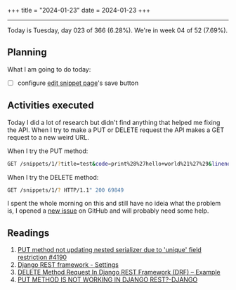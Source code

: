 +++
title = "2024-01-23"
date = 2024-01-23
+++

---

Today is Tuesday, day 023 of 366 (6.28%). We're in week 04 of 52 (7.69%).

## Planning

What I am going to do today:

- [ ] configure [edit snippet page](https://github.com/OmnicodeSolutions/luisa_drf_flutter_client/blob/main/lib/edit_snippet.dart)'s save button

## Activities executed

Today I did a lot of research but didn't find anything that helped me fixing the API. When I try to make a PUT or DELETE request the API makes a GET request to a new weird URL.

When I try the PUT method:
```bash
GET /snippets/1/?title=test&code=print%28%27hello+world%21%27%29&linenos=true&language=python&style=vs HTTP/1.1" 200 70673
```

When I try the DELETE method:
```bash
GET /snippets/1/? HTTP/1.1" 200 69849
```

I spent the whole morning on this and still have no ideia what the problem is, I opened a [new issue](https://github.com/OmnicodeSolutions/luisa_drf_tutorial/issues/22) on GitHub and will probably need some help.

## Readings

1. [PUT method not updating nested serializer due to 'unique' field restriction #4190](https://github.com/encode/django-rest-framework/issues/4190)
2. [Django REST framework - Settings](https://www.django-rest-framework.org/api-guide/settings/)
3. [DELETE Method Request In Django REST Framework (DRF) – Example](https://studygyaan.com/django/delete-method-in-django-rest-framework)
4. [PUT METHOD IS NOT WORKING IN DJANGO REST?-DJANGO](https://www.appsloveworld.com/django/100/159/put-method-is-not-working-in-django-rest?expand_article=1)
